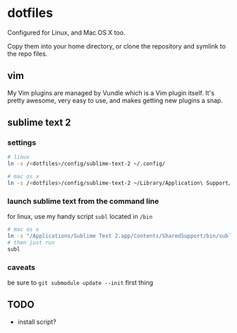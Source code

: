 # dotfiles

Configured for Linux, and Mac OS X too.

Copy them into your home directory, or clone the repository and symlink to the repo files.

## vim

My Vim plugins are managed by Vundle which is a Vim plugin itself. It's pretty awesome, very easy to use, and makes getting new plugins a snap.

## sublime text 2

### settings

```bash
# linux
ln -s /<dotfiles>/config/sublime-text-2 ~/.config/

# mac os x
ln -s /<dotfiles>/config/sublime-text-2 ~/Library/Application\ Support/Sublime\ Text\ 2
```

### launch sublime text from the command line

for linux, use my handy script ```subl``` located in ```/bin```

```bash
# mac os x
ln -s "/Applications/Sublime Text 2.app/Contents/SharedSupport/bin/subl" ~/bin/subl
# then just run
subl
```

### caveats

be sure to ```git submodule update --init``` first thing

## TODO
* install script?
